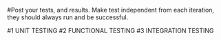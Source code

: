 #Post your tests, and results. Make test independent from each iteration, they should always run and be successful.


#1 UNIT TESTING
#2 FUNCTIONAL TESTING
#3 INTEGRATION TESTING
